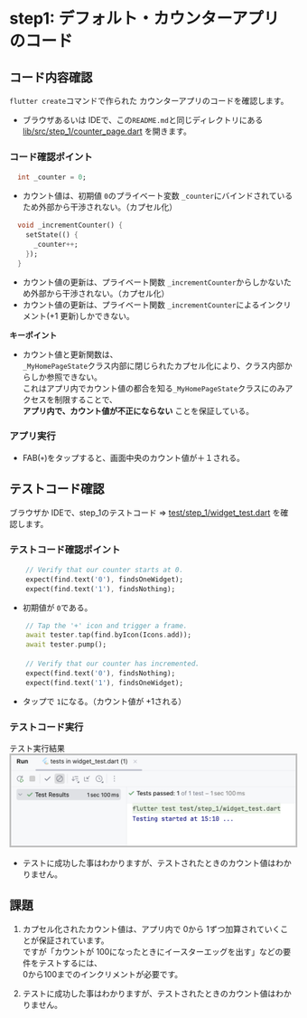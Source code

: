 # step1: デフォルト・カウンターアプリのコード

## コード内容確認
`flutter create`コマンドで作られた カウンターアプリのコードを確認します。  

- ブラウザあるいは IDEで、この`README.md`と同じディレクトリにある [lib/src/step_1/counter_page.dart](./counter_page.dart) を開きます。


### コード確認ポイント
```dart
  int _counter = 0;
```
- カウント値は、初期値 `0`のプライベート変数 `_counter`にバインドされているため外部から干渉されない。（カプセル化）

```dart
  void _incrementCounter() {
    setState(() {
      _counter++;
    });
  }
```
- カウント値の更新は、プライベート関数 `_incrementCounter`からしかないため外部から干渉されない。（カプセル化）
- カウント値の更新は、プライベート関数 `_incrementCounter`によるインクリメント(+1 更新)しかできない。

**キーポイント**  
- カウント値と更新関数は、  
  `_MyHomePageState`クラス内部に閉じられたカプセル化により、クラス内部からしか参照できない。  
  これはアプリ内でカウント値の都合を知る`_MyHomePageState`クラスにのみアクセスを制限することで、  
  **アプリ内で、カウント値が不正にならない** ことを保証している。  


### アプリ実行
- FAB(`+`)をタップすると、画面中央のカウント値が＋１される。


## テストコード確認
ブラウザか IDEで、step_1のテストコード ⇒ [test/step_1/widget_test.dart](../../../test/step_1/widget_test.dart) を確認します。


### テストコード確認ポイント
```dart
    // Verify that our counter starts at 0.
    expect(find.text('0'), findsOneWidget);
    expect(find.text('1'), findsNothing);
```
- 初期値が `0`である。

```dart
    // Tap the '+' icon and trigger a frame.
    await tester.tap(find.byIcon(Icons.add));
    await tester.pump();

    // Verify that our counter has incremented.
    expect(find.text('0'), findsNothing);
    expect(find.text('1'), findsOneWidget);
```
- タップで `1`になる。（カウント値が +1される）


### テストコード実行

テスト実行結果  
<img src="../../../docs/images/step1_test.png" width="600" style="border: solid #c0c0c0;" />
- テストに成功した事はわかりますが、テストされたときのカウント値はわかりません。


## 課題
1. カプセル化されたカウント値は、アプリ内で 0から 1ずつ加算されていくことが保証されています。  
  ですが「カウントが 100になったときにイースターエッグを出す」などの要件をテストするには、  
  0から100までのインクリメントが必要です。

2. テストに成功した事はわかりますが、テストされたときのカウント値はわかりません。
